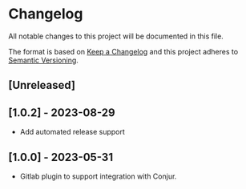 # Changelog
All notable changes to this project will be documented in this file.

The format is based on [Keep a Changelog](http://keepachangelog.com/en/1.0.0/)
and this project adheres to [Semantic Versioning](http://semver.org/spec/v2.0.0.html).

## [Unreleased]
## [1.0.2] - 2023-08-29
- Add automated release support

## [1.0.0] - 2023-05-31
- Gitlab plugin to support integration with Conjur.

